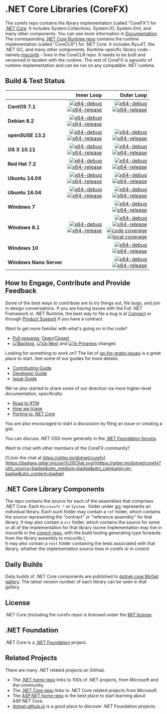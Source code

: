 # .NET Core Libraries (CoreFX)

The corefx repo contains the library implementation (called "CoreFX") for [.NET Core](http://github.com/dotnet/core). It includes System.Collections, System.IO, System.Xml, and many other components. You can see more information in [Documentation](Documentation/README.md). The corresponding [.NET Core Runtime repo](https://github.com/dotnet/coreclr) contains the runtime implementation (called "CoreCLR") for .NET Core. It includes RyuJIT, the .NET GC, and many other components. Runtime-specific library code - namely [mscorlib][mscorlib] - lives in the CoreCLR repo. It needs to be built and versioned in tandem with the runtime. The rest of CoreFX is agnostic of runtime-implementation and can be run on any compatible .NET runtime.

[mscorlib]: https://github.com/dotnet/coreclr/tree/master/src/mscorlib

## Build & Test Status

| | Inner Loop | Outer Loop |
|:---|------:|--------:|
|**CentOS 7.1**|[![x64-debug](https://img.shields.io/jenkins/s/http/dotnet-ci.cloudapp.net/job/dotnet_corefx/job/master/centos7.1_debug.svg?label=x64-debug)](http://dotnet-ci.cloudapp.net/job/dotnet_corefx/job/master/job/centos7.1_debug)<br>[![x64-release](https://img.shields.io/jenkins/s/http/dotnet-ci.cloudapp.net/job/dotnet_corefx/job/master/centos7.1_release.svg?label=x64-release)](http://dotnet-ci.cloudapp.net/job/dotnet_corefx/job/master/job/centos7.1_release)|[![x64-debug](https://img.shields.io/jenkins/s/http/dotnet-ci.cloudapp.net/job/dotnet_corefx/job/master/outerloop_centos7.1_debug.svg?label=x64-debug)](http://dotnet-ci.cloudapp.net/job/dotnet_corefx/job/master/job/outerloop_centos7.1_debug/)<br/>[![x64-release](https://img.shields.io/jenkins/s/http/dotnet-ci.cloudapp.net/job/dotnet_corefx/job/master/outerloop_centos7.1_release.svg?label=x64-release)](http://dotnet-ci.cloudapp.net/job/dotnet_corefx/job/master/job/outerloop_centos7.1_release/)|
|**Debian 8.2**|[![x64-debug](https://img.shields.io/jenkins/s/http/dotnet-ci.cloudapp.net/job/dotnet_corefx/job/master/debian8.2_debug.svg?label=x64-debug)](http://dotnet-ci.cloudapp.net/job/dotnet_corefx/job/master/job/debian8.2_debug)<br>[![x64-release](https://img.shields.io/jenkins/s/http/dotnet-ci.cloudapp.net/job/dotnet_corefx/job/master/debian8.2_release.svg?label=x64-release)](http://dotnet-ci.cloudapp.net/job/dotnet_corefx/job/master/job/debian8.2_release)||
|**openSUSE 13.2**|[![x64-debug](https://img.shields.io/jenkins/s/http/dotnet-ci.cloudapp.net/job/dotnet_corefx/job/master/opensuse13.2_debug.svg?label=x64-debug)](http://dotnet-ci.cloudapp.net/job/dotnet_corefx/job/master/job/opensuse13.2_debug)<br>[![x64-release](https://img.shields.io/jenkins/s/http/dotnet-ci.cloudapp.net/job/dotnet_corefx/job/master/opensuse13.2_release.svg?label=x64-release)](http://dotnet-ci.cloudapp.net/job/dotnet_corefx/job/master/job/opensuse13.2_release)|[![x64-debug](https://img.shields.io/jenkins/s/http/dotnet-ci.cloudapp.net/job/dotnet_corefx/job/master/outerloop_opensuse13.2_debug.svg?label=x64-debug)](http://dotnet-ci.cloudapp.net/job/dotnet_corefx/job/master/job/outerloop_opensuse13.2_debug/)<br/>[![x64-release](https://img.shields.io/jenkins/s/http/dotnet-ci.cloudapp.net/job/dotnet_corefx/job/master/outerloop_opensuse13.2_release.svg?label=x64-release)](http://dotnet-ci.cloudapp.net/job/dotnet_corefx/job/master/job/outerloop_opensuse13.2_release/)|
|**OS X 10.11**|[![x64-debug](https://img.shields.io/jenkins/s/http/dotnet-ci.cloudapp.net/job/dotnet_corefx/job/master/osx_debug.svg?label=x64-debug)](http://dotnet-ci.cloudapp.net/job/dotnet_corefx/job/master/job/osx_debug)<br>[![x64-release](https://img.shields.io/jenkins/s/http/dotnet-ci.cloudapp.net/job/dotnet_corefx/job/master/osx_release.svg?label=x64-release)](http://dotnet-ci.cloudapp.net/job/dotnet_corefx/job/master/job/osx_release)|[![x64-debug](https://img.shields.io/jenkins/s/http/dotnet-ci.cloudapp.net/job/dotnet_corefx/job/master/outerloop_osx_debug.svg?label=x64-debug)](http://dotnet-ci.cloudapp.net/job/dotnet_corefx/job/master/job/outerloop_osx_debug/)<br/>[![x64-release](https://img.shields.io/jenkins/s/http/dotnet-ci.cloudapp.net/job/dotnet_corefx/job/master/outerloop_osx_release.svg?label=x64-release)](http://dotnet-ci.cloudapp.net/job/dotnet_corefx/job/master/job/outerloop_osx_release/)|
|**Red Hat 7.2**|[![x64-debug](https://img.shields.io/jenkins/s/http/dotnet-ci.cloudapp.net/job/dotnet_corefx/job/master/rhel7.2_debug.svg?label=x64-debug)](http://dotnet-ci.cloudapp.net/job/dotnet_corefx/job/master/job/rhel7.2_debug)<br>[![x64-release](https://img.shields.io/jenkins/s/http/dotnet-ci.cloudapp.net/job/dotnet_corefx/job/master/rhel7.2_release.svg?label=x64-release)](http://dotnet-ci.cloudapp.net/job/dotnet_corefx/job/master/job/rhel7.2_release)|[![x64-debug](https://img.shields.io/jenkins/s/http/dotnet-ci.cloudapp.net/job/dotnet_corefx/job/master/outerloop_rhel7.2_debug.svg?label=x64-debug)](http://dotnet-ci.cloudapp.net/job/dotnet_corefx/job/master/job/outerloop_rhel7.2_debug/)<br/>[![x64-release](https://img.shields.io/jenkins/s/http/dotnet-ci.cloudapp.net/job/dotnet_corefx/job/master/outerloop_rhel7.2_release.svg?label=x64-release)](http://dotnet-ci.cloudapp.net/job/dotnet_corefx/job/master/job/outerloop_rhel7.2_release/)|
|**Ubuntu 14.04**|[![x64-debug](https://img.shields.io/jenkins/s/http/dotnet-ci.cloudapp.net/job/dotnet_corefx/job/master/ubuntu14.04_debug.svg?label=x64-debug)](http://dotnet-ci.cloudapp.net/job/dotnet_corefx/job/master/job/ubuntu14.04_debug/)<br>[![x64-release](https://img.shields.io/jenkins/s/http/dotnet-ci.cloudapp.net/job/dotnet_corefx/job/master/ubuntu14.04_release.svg?label=x64-release)](http://dotnet-ci.cloudapp.net/job/dotnet_corefx/job/master/job/ubuntu14.04_release)|[![x64-debug](https://img.shields.io/jenkins/s/http/dotnet-ci.cloudapp.net/job/dotnet_corefx/job/master/outerloop_ubuntu14.04_debug.svg?label=x64-debug)](http://dotnet-ci.cloudapp.net/job/dotnet_corefx/job/master/job/outerloop_ubuntu14.04_debug/)<br/>[![x64-release](https://img.shields.io/jenkins/s/http/dotnet-ci.cloudapp.net/job/dotnet_corefx/job/master/outerloop_ubuntu14.04_release.svg?label=x64-release)](http://dotnet-ci.cloudapp.net/job/dotnet_corefx/job/master/job/outerloop_ubuntu14.04_release/)|
|**Ubuntu 16.04**|[![x64-debug](https://img.shields.io/jenkins/s/http/dotnet-ci.cloudapp.net/job/dotnet_corefx/job/master/ubuntu16.04_debug.svg?label=x64-debug)](http://dotnet-ci.cloudapp.net/job/dotnet_corefx/job/master/job/ubuntu16.04_debug)<br>[![x64-release](https://img.shields.io/jenkins/s/http/dotnet-ci.cloudapp.net/job/dotnet_corefx/job/master/ubuntu16.04_release.svg?label=x64-release)](http://dotnet-ci.cloudapp.net/job/dotnet_corefx/job/master/job/ubuntu16.04_release)|[![x64-debug](https://img.shields.io/jenkins/s/http/dotnet-ci.cloudapp.net/job/dotnet_corefx/job/master/outerloop_ubuntu16.04_debug.svg?label=x64-debug)](http://dotnet-ci.cloudapp.net/job/dotnet_corefx/job/master/job/outerloop_ubuntu16.04_debug/)<br/>[![x64-release](https://img.shields.io/jenkins/s/http/dotnet-ci.cloudapp.net/job/dotnet_corefx/job/master/outerloop_ubuntu16.04_release.svg?label=x64-release)](http://dotnet-ci.cloudapp.net/job/dotnet_corefx/job/master/job/outerloop_ubuntu16.04_release/)|
|**Windows 7**||[![x64-debug](https://img.shields.io/jenkins/s/http/dotnet-ci.cloudapp.net/job/dotnet_corefx/job/master/outerloop_win7_debug.svg?label=x64-debug)](http://dotnet-ci.cloudapp.net/job/dotnet_corefx/job/master/job/outerloop_win7_debug)<br>[![x64-release](https://img.shields.io/jenkins/s/http/dotnet-ci.cloudapp.net/job/dotnet_corefx/job/master/outerloop_win7_release.svg?label=x64-release)](http://dotnet-ci.cloudapp.net/job/dotnet_corefx/job/master/job/outerloop_win7_release)|
|**Windows 8.1**|[![x64-debug](https://img.shields.io/jenkins/s/http/dotnet-ci.cloudapp.net/job/dotnet_corefx/job/master/windows_nt_debug.svg?label=x64-debug)](http://dotnet-ci.cloudapp.net/job/dotnet_corefx/job/master/job/windows_nt_debug)<br>[![x64-release](https://img.shields.io/jenkins/s/http/dotnet-ci.cloudapp.net/job/dotnet_corefx/job/master/windows_nt_release.svg?label=x64-release)](http://dotnet-ci.cloudapp.net/job/dotnet_corefx/job/master/job/windows_nt_release)|[![x64-debug](https://img.shields.io/jenkins/s/http/dotnet-ci.cloudapp.net/job/dotnet_corefx/job/master/outerloop_windows_nt_debug.svg?label=x64-debug)](http://dotnet-ci.cloudapp.net/job/dotnet_corefx/job/master/job/outerloop_windows_nt_debug)<br/>[![x64-release](https://img.shields.io/jenkins/s/http/dotnet-ci.cloudapp.net/job/dotnet_corefx/job/master/outerloop_windows_nt_release.svg?label=x64-release)](http://dotnet-ci.cloudapp.net/job/dotnet_corefx/job/master/job/outerloop_windows_nt_release)<br/>[![code coverage](https://img.shields.io/jenkins/s/http/dotnet-ci.cloudapp.net/job/dotnet_corefx/job/master/code_coverage_windows.svg?label=code%20coverage)](http://dotnet-ci.cloudapp.net/job/dotnet_corefx/job/master/job/code_coverage_windows/Code_Coverage_Report)<br>[![local coverage](https://img.shields.io/jenkins/s/http/dotnet-ci.cloudapp.net/job/dotnet_corefx/job/master/code_coverage_windows_local.svg?label=local%20code%20coverage)](http://dotnet-ci.cloudapp.net/job/dotnet_corefx/job/master/job/code_coverage_windows_local/Code_Coverage_Report)|
|**Windows 10**||[![x64-debug](https://img.shields.io/jenkins/s/http/dotnet-ci.cloudapp.net/job/dotnet_corefx/job/master/outerloop_win10_debug.svg?label=x64-debug)](http://dotnet-ci.cloudapp.net/job/dotnet_corefx/job/master/job/outerloop_win10_debug)<br>[![x64-release](https://img.shields.io/jenkins/s/http/dotnet-ci.cloudapp.net/job/dotnet_corefx/job/master/outerloop_win10_release.svg?label=x64-release)](http://dotnet-ci.cloudapp.net/job/dotnet_corefx/job/master/job/outerloop_win10_release)|
|**Windows Nano Server**||[![x64-debug](https://img.shields.io/jenkins/s/http/dotnet-ci.cloudapp.net/job/dotnet_corefx/job/master/outerloop_winnano_debug.svg?label=x64-debug)](http://dotnet-ci.cloudapp.net/job/dotnet_corefx/job/master/job/outerloop_winnano_debug)<br>[![x64-release](https://img.shields.io/jenkins/s/http/dotnet-ci.cloudapp.net/job/dotnet_corefx/job/master/outerloop_winnano_release.svg?label=x64-release)](http://dotnet-ci.cloudapp.net/job/dotnet_corefx/job/master/job/outerloop_winnano_release)|

## How to Engage, Contribute and Provide Feedback

Some of the best ways to contribute are to try things out, file bugs, and join in design conversations. If you are having issues with the Full .NET Framework or .NET Runtime, the best way to file a bug is at [Connect](http://connect.microsoft.com/VisualStudio) or through [Product Support](https://support.microsoft.com/en-us/contactus?ws=support) if you have a contract.

Want to get more familiar with what's going on in the code?
* [Pull requests](https://github.com/dotnet/corefx/pulls): [Open](https://github.com/dotnet/corefx/pulls?q=is%3Aopen+is%3Apr)/[Closed](https://github.com/dotnet/corefx/pulls?q=is%3Apr+is%3Aclosed)
* [![Backlog](https://img.shields.io/waffle/label/dotnet/corefx/0%20-%20Backlog.svg)](https://github.com/dotnet/corefx/issues?q=is%3Aopen+is%3Aissue+label%3A%220+-+Backlog%22), [![Up Next](https://img.shields.io/waffle/label/dotnet/corefx/1%20-%20Up%20Next.svg)](https://github.com/dotnet/corefx/issues?q=is%3Aopen+is%3Aissue+label%3A%221+-+Up+Next%22) and [![In Progress](https://img.shields.io/waffle/label/dotnet/corefx/2%20-%20In%20Progress.svg)](https://github.com/dotnet/corefx/issues?q=is%3Aopen+is%3Aissue+label%3A%222+-+In+Progress%22) changes

Looking for something to work on? The list of [up-for-grabs issues](https://github.com/dotnet/corefx/labels/up%20for%20grabs) is a great place to start. See some of our guides for more details:

* [Contributing Guide](Documentation/project-docs/contributing.md)
* [Developer Guide](Documentation/project-docs/developer-guide.md)
* [Issue Guide](Documentation/project-docs/issue-guide.md)

We've also started to share some of our direction via more higher-level documentation, specifically:

* [Road to RTM](Documentation/project-docs/rtm.md)
* [How we triage](Documentation/project-docs/triage.md)
* [Porting to .NET Core](Documentation/project-docs/porting.md)

You are also encouraged to start a discussion by filing an issue or creating a
gist.

You can discuss .NET OSS more generally in the [.NET Foundation forums].

Want to chat with other members of the CoreFX community?

[![Join the chat at https://gitter.im/dotnet/corefx](https://badges.gitter.im/Join%20Chat.svg)](https://gitter.im/dotnet/corefx?utm_source=badge&utm_medium=badge&utm_campaign=pr-badge&utm_content=badge)

[.NET Foundation forums]: http://forums.dotnetfoundation.org/

## .NET Core Library Components

The repo contains the source for each of the assemblies that comprises .NET Core.  Each ```Microsoft.*``` or ```System.``` folder under
[src](https://github.com/dotnet/corefx/tree/master/src) represents an individual library.  Each such folder may contain a ```ref``` folder,
which contains the source representing the "contract" or "reference assembly" for that library.  It may also contain a ```src``` folder,
which contains the source for some or all of the implementation for that library (some implementation may live in mscorlib in the 
[coreclr repo](https://github.com/dotnet/coreclr), with the build tooling generating type forwards from the library assembly to mscorlib.)  
It may also contain a ```test``` folder containing the tests associated with that library, whether the implementation source lives in corefx 
or in coreclr.

## Daily Builds

Daily builds of .NET Core components are published to [dotnet-core MyGet gallery](https://dotnet.myget.org/gallery/dotnet-core).
The latest version number of each library can be seen in that gallery.

## License

.NET Core (including the corefx repo) is licensed under the [MIT license](LICENSE).

## .NET Foundation

.NET Core is a [.NET Foundation](http://www.dotnetfoundation.org/projects) project.

## Related Projects
There are many .NET related projects on GitHub.

- The [.NET home repo](https://github.com/Microsoft/dotnet) links to 100s of .NET projects, from Microsoft and the community.
- The [.NET Core repo](https://github.com/dotnet/core) links to .NET Core related projects from Microsoft.
- The [ASP.NET home repo](https://github.com/aspnet/home) is the best place to start learning about ASP.NET Core.
- [dotnet.github.io](http://dotnet.github.io) is a good place to discover .NET Foundation projects.

